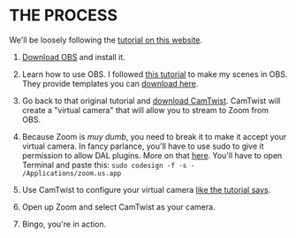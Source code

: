 # THE PROCESS
We'll be loosely following the [tutorial on this website](https://brandnewbox.com/notes/2020/04/obs-and-zoom-on-mac/).

1. [Download OBS](https://obsproject.com/download) and install it.

2. Learn how to use OBS. I followed [this tutorial](https://www.youtube.com/watch?v=hbjQIxyLBCE) to make my scenes in OBS. They provide templates you can [download here](https://nerdordie.com/resources/free-resources/free-downloads-obs-studio-guide/).

3. Go back to that original tutorial and [download CamTwist](http://camtwiststudio.com/). CamTwist will create a "virtual camera" that will allow you to stream to Zoom from OBS.

4. Because Zoom is *muy dumb*, you need to break it to make it accept your virtual camera. In fancy parlance, you'll have to use sudo to give it permission to allow DAL plugins. More on that [here](https://github.com/johnboiles/obs-mac-virtualcam/wiki/Compatibility#apps-dont-allow-dal-plugins).
You'll have to open Terminal and paste this: `sudo codesign -f -s - /Applications/zoom.us.app`

5. Use CamTwist to configure your virtual camera [like the tutorial says](https://brandnewbox.com/notes/2020/04/obs-and-zoom-on-mac/).

6. Open up Zoom and select CamTwist as your camera.

7. Bingo, you're in action.
